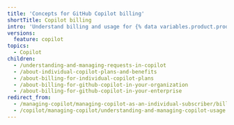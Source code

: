 ```yaml
---
title: 'Concepts for GitHub Copilot billing'
shortTitle: Copilot billing
intro: 'Understand billing and usage for {% data variables.product.prodname_copilot %}.'
versions:
  feature: copilot
topics:
  - Copilot
children:
  - /understanding-and-managing-requests-in-copilot
  - /about-individual-copilot-plans-and-benefits
  - /about-billing-for-individual-copilot-plans
  - /about-billing-for-github-copilot-in-your-organization
  - /about-billing-for-github-copilot-in-your-enterprise
redirect_from:
  - /managing-copilot/managing-copilot-as-an-individual-subscriber/billing-and-payments
  - /copilot/managing-copilot/understanding-and-managing-copilot-usage
---
```


